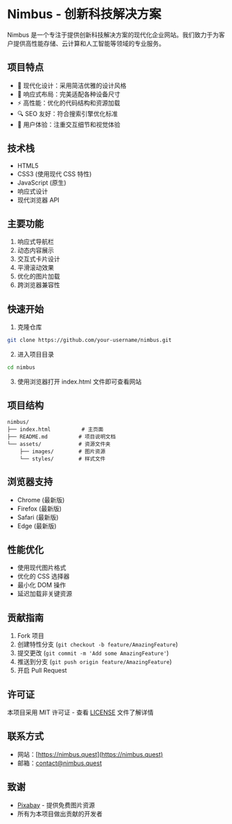 # Nimbus - 创新科技解决方案

Nimbus 是一个专注于提供创新科技解决方案的现代化企业网站。我们致力于为客户提供高性能存储、云计算和人工智能等领域的专业服务。

## 项目特点

- 🎨 现代化设计：采用简洁优雅的设计风格
- 📱 响应式布局：完美适配各种设备尺寸
- ⚡ 高性能：优化的代码结构和资源加载
- 🔍 SEO 友好：符合搜索引擎优化标准
- 🎯 用户体验：注重交互细节和视觉体验

## 技术栈

- HTML5
- CSS3 (使用现代 CSS 特性)
- JavaScript (原生)
- 响应式设计
- 现代浏览器 API

## 主要功能

1. 响应式导航栏
2. 动态内容展示
3. 交互式卡片设计
4. 平滑滚动效果
5. 优化的图片加载
6. 跨浏览器兼容性

## 快速开始

1. 克隆仓库
```bash
git clone https://github.com/your-username/nimbus.git
```

2. 进入项目目录
```bash
cd nimbus
```

3. 使用浏览器打开 index.html 文件即可查看网站

## 项目结构

```
nimbus/
├── index.html          # 主页面
├── README.md          # 项目说明文档
└── assets/            # 资源文件夹
    ├── images/        # 图片资源
    └── styles/        # 样式文件
```

## 浏览器支持

- Chrome (最新版)
- Firefox (最新版)
- Safari (最新版)
- Edge (最新版)

## 性能优化

- 使用现代图片格式
- 优化的 CSS 选择器
- 最小化 DOM 操作
- 延迟加载非关键资源

## 贡献指南

1. Fork 项目
2. 创建特性分支 (`git checkout -b feature/AmazingFeature`)
3. 提交更改 (`git commit -m 'Add some AmazingFeature'`)
4. 推送到分支 (`git push origin feature/AmazingFeature`)
5. 开启 Pull Request

## 许可证

本项目采用 MIT 许可证 - 查看 [LICENSE](LICENSE) 文件了解详情

## 联系方式

- 网站：[https://nimbus.quest](https://nimbus.quest)
- 邮箱：contact@nimbus.quest

## 致谢

- [Pixabay](https://pixabay.com/) - 提供免费图片资源
- 所有为本项目做出贡献的开发者 
